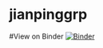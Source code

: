 # jianpinggrp

#View on Binder
[![Binder](http://mybinder.org/badge.svg)](http://mybinder.org/repo/zhonghua-wang/jianpingGRP)
